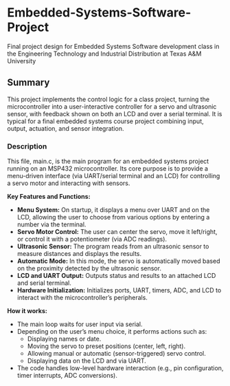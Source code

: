 # Embedded-Systems-Software-Project
Final project design for Embedded Systems Software development class in the Engineering Technology and Industrial Distribution at Texas A&amp;M University

## Summary
This project implements the control logic for a class project, turning the microcontroller into a user-interactive controller for a servo and ultrasonic sensor, with feedback shown on both an LCD and over a serial terminal. It is typical for a final embedded systems course project combining input, output, actuation, and sensor integration.

### Description
This file, main.c, is the main program for an embedded systems project running on an MSP432 microcontroller. Its core purpose is to provide a menu-driven interface (via UART/serial terminal and an LCD) for controlling a servo motor and interacting with sensors.

**Key Features and Functions:**
- **Menu System:** On startup, it displays a menu over UART and on the LCD, allowing the user to choose from various options by entering a number via the terminal.
- **Servo Motor Control:** The user can center the servo, move it left/right, or control it with a potentiometer (via ADC readings).
- **Ultrasonic Sensor:** The program reads from an ultrasonic sensor to measure distances and displays the results.
- **Automatic Mode:** In this mode, the servo is automatically moved based on the proximity detected by the ultrasonic sensor.
- **LCD and UART Output:** Outputs status and results to an attached LCD and serial terminal.
- **Hardware Initialization:** Initializes ports, UART, timers, ADC, and LCD to interact with the microcontroller’s peripherals.

**How it works:**
- The main loop waits for user input via serial.
- Depending on the user’s menu choice, it performs actions such as:
  - Displaying names or date.
  - Moving the servo to preset positions (center, left, right).
  - Allowing manual or automatic (sensor-triggered) servo control.
  - Displaying data on the LCD and via UART.
- The code handles low-level hardware interaction (e.g., pin configuration, timer interrupts, ADC conversions).
